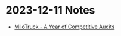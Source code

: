 # 2023-12-11 Notes

- [MiloTruck - A Year of Competitive Audits](https://milotruck.github.io/blog/A-year-of-Competitive-Audits/)